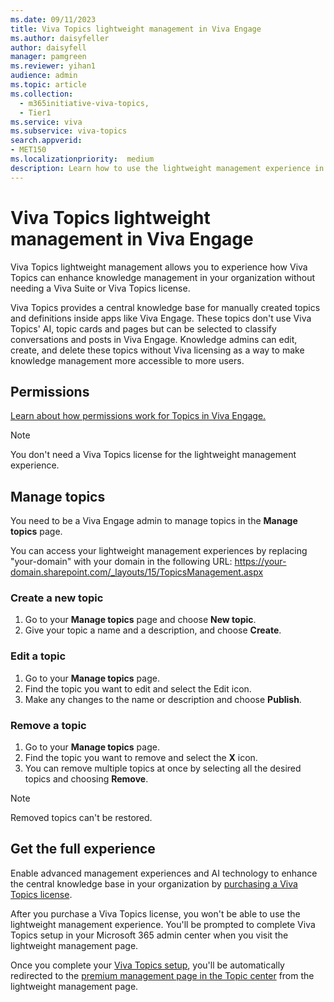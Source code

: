 ```yaml
---
ms.date: 09/11/2023
title: Viva Topics lightweight management in Viva Engage
ms.author: daisyfeller
author: daisyfell
manager: pamgreen
ms.reviewer: yihan1
audience: admin
ms.topic: article
ms.collection:
  - m365initiative-viva-topics,
  - Tier1
ms.service: viva 
ms.subservice: viva-topics 
search.appverid:
- MET150  
ms.localizationpriority:  medium
description: Learn how to use the lightweight management experience in Viva Engage.
---
```

# Viva Topics lightweight management in Viva Engage

Viva Topics lightweight management allows you to experience how Viva Topics can enhance knowledge management in your organization without needing a Viva Suite or Viva Topics license.

Viva Topics provides a central knowledge base for manually created topics and definitions inside apps like Viva Engage. These topics don't use Viva Topics' AI, topic cards and pages but can be selected to classify conversations and posts in Viva Engage. Knowledge admins can edit, create, and delete these topics without Viva licensing as a way to make knowledge management more accessible to more users.

## Permissions

[Learn about how permissions work for Topics in Viva Engage.](/viva/topics/topic-experiences-viva-engage#topics-permissions-and-licenses)

>[!NOTE]
>You don't need a Viva Topics license for the lightweight management experience.

## Manage topics

You need to be a Viva Engage admin to manage topics in the **Manage topics** page.

You can access your lightweight management experiences by replacing "your-domain" with your domain in the following URL:
<https://your-domain.sharepoint.com/_layouts/15/TopicsManagement.aspx>

### Create a new topic

1. Go to your **Manage topics** page and choose **New topic**.
1. Give your topic a name and a description, and choose **Create**.

### Edit a topic

1. Go to your **Manage topics** page.
1. Find the topic you want to edit and select the Edit icon.
1. Make any changes to the name or description and choose **Publish**.

### Remove a topic

1. Go to your **Manage topics** page.
1. Find the topic you want to remove and select the **X** icon.
1. You can remove multiple topics at once by selecting all the desired topics and choosing **Remove**.

>[!NOTE]
>Removed topics can't be restored.

## Get the full experience

Enable advanced management experiences and AI technology to enhance the central knowledge base in your organization by [purchasing a Viva Topics license](https://www.microsoft.com/microsoft-viva/topics).

After you purchase a Viva Topics license, you won't be able to use the lightweight management experience. You'll be prompted to complete Viva Topics setup in your Microsoft 365 admin center when you visit the lightweight management page.

Once you complete your [Viva Topics setup](set-up-topic-experiences.md), you'll be automatically redirected to the [premium management page in the Topic center](manage-topics.md) from the lightweight management page.